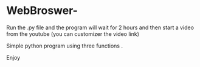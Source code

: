 # WebBroswer-

Run the .py file and the program will wait for 2 hours and then start a video from the youtube (you can customizer the video link)

Simple python program using three functions .

Enjoy 
